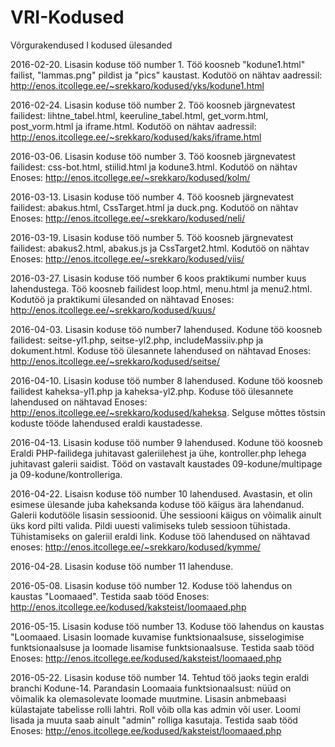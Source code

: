 # VRI-Kodused
Võrgurakendused I kodused ülesanded

2016-02-20. Lisasin koduse töö number 1. Töö koosneb "kodune1.html" failist, "lammas.png" pildist ja "pics" kaustast. Kodutöö on nähtav aadressil: http://enos.itcollege.ee/~srekkaro/kodused/yks/kodune1.html

2016-02-24. Lisasin koduse töö number 2. Töö koosneb järgnevatest failidest: lihtne_tabel.html, keeruline_tabel.html, get_vorm.html, post_vorm.html ja iframe.html. Kodutöö on nähtav aadressil: http://enos.itcollege.ee/~srekkaro/kodused/kaks/iframe.html

2016-03-06. Lisasin koduse töö number 3. Töö koosneb järgnevatest failidest: css-bot.html, stiilid.html ja kodune3.html. Kodutöö on nähtav Enoses: http://enos.itcollege.ee/~srekkaro/kodused/kolm/

2016-03-13. Lisasin koduse töö number 4. Töö koosneb järgnevatest failidest: abakus.html, CssTarget.html ja duck.png. Kodutöö on nähtav Enoses: http://enos.itcollege.ee/~srekkaro/kodused/neli/

2016-03-19. Lisasin koduse töö number 5. Töö koosneb järgnevatest failidest: abakus2.html, abakus.js ja CssTarget2.html. Kodutöö on nähtav Enoses: http://enos.itcollege.ee/~srekkaro/kodused/viis/

2016-03-27. Lisasin koduse töö number 6 koos praktikumi number kuus lahendustega. Töö koosneb failidest loop.html, menu.html ja menu2.html. Kodutöö ja praktikumi ülesanded on nähtavad Enoses: http://enos.itcollege.ee/~srekkaro/kodused/kuus/ 

2016-04-03. Lisasin koduse töö number7 lahendused. Kodune töö koosneb failidest: seitse-yl1.php, seitse-yl2.php, includeMassiiv.php ja dokument.html. Koduse töö ülesannete lahendused on nähtavad Enoses: http://enos.itcollege.ee/~srekkaro/kodused/seitse/

2016-04-10. Lisasin koduse töö number 8 lahendused. Kodune töö koosneb failidest kaheksa-yl1.php ja kaheksa-yl2.php. Koduse töö ülesannete lahendused on nähtavad Enoses: http://enos.itcollege.ee/~srekkaro/kodused/kaheksa.
Selguse mõttes tõstsin koduste tööde lahendused eraldi kaustadesse.

2016-04-13. Lisasin koduse töö number 9 lahendused. Kodune töö koosneb Eraldi PHP-failidega juhitavast galeriilehest ja ühe, kontroller.php lehega juhitavast galerii saidist. Tööd on vastavalt kaustades 09-kodune/multipage ja 09-kodune/kontrolleriga.

2016-04-22. Lisaisn koduse töö number 10 lahendused. Avastasin, et olin esimese ülesande juba kaheksanda koduse töö käigus ära lahendanud. Galerii kodutööle lisasin sessioonid. Ühe sessiooni käigus on võimalik ainult üks kord pilti valida. Pildi uuesti valimiseks tuleb sessioon tühistada. Tühistamiseks on galeriil eraldi link. Koduse töö lahendused on nähtavad enoses: http://enos.itcollege.ee/~srekkaro/kodused/kymme/

2016-04-28. Lisasin koduse töö number 11 lahenduse.

2016-05-08. Lisasin koduse töö number 12. Koduse töö lahendus on kaustas "Loomaaed". Testida saab tööd Enoses: http://enos.itcollege.ee/kodused/kaksteist/loomaaed.php

2016-05-15. Lisasin koduse töö number 13. Koduse töö lahendus on kaustas "Loomaaed. Lisasin loomade kuvamise funktsionaalsuse, sisselogimise funktsionaalsuse ja loomade lisamise funktsionaalsuse. Testida saab tööd Enoses:
http://enos.itcollege.ee/kodused/kaksteist/loomaaed.php 

2016-05-22. Lisasin koduse töö number 14. Tehtud töö jaoks tegin eraldi branchi Kodune-14. Parandasin Loomaaia funktsionaalsust: nüüd on võimalik ka olemasolevate loomade muutmine. Lisasin anbmebaasi külastajate tabelisse rolli lahtri. Roll võib olla kas admin või user. Loomi lisada ja muuta saab ainult "admin" rolliga kasutaja. Testida saab tööd Enoses:  http://enos.itcollege.ee/kodused/kaksteist/loomaaed.php 
